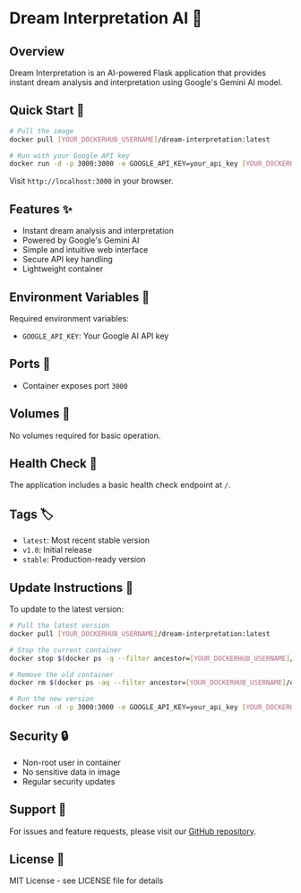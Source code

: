 # Dream Interpretation AI 🌙

## Overview
Dream Interpretation is an AI-powered Flask application that provides instant dream analysis and interpretation using Google's Gemini AI model.

## Quick Start 🚀

```bash
# Pull the image
docker pull [YOUR_DOCKERHUB_USERNAME]/dream-interpretation:latest

# Run with your Google API key
docker run -d -p 3000:3000 -e GOOGLE_API_KEY=your_api_key [YOUR_DOCKERHUB_USERNAME]/dream-interpretation:latest
```

Visit `http://localhost:3000` in your browser.

## Features ✨
- Instant dream analysis and interpretation
- Powered by Google's Gemini AI
- Simple and intuitive web interface
- Secure API key handling
- Lightweight container

## Environment Variables 🔐
Required environment variables:
- `GOOGLE_API_KEY`: Your Google AI API key

## Ports 🔌
- Container exposes port `3000`

## Volumes 📁
No volumes required for basic operation.

## Health Check 🏥
The application includes a basic health check endpoint at `/`.

## Tags 🏷️
- `latest`: Most recent stable version
- `v1.0`: Initial release
- `stable`: Production-ready version

## Update Instructions 🔄

To update to the latest version:

```bash
# Pull the latest version
docker pull [YOUR_DOCKERHUB_USERNAME]/dream-interpretation:latest

# Stop the current container
docker stop $(docker ps -q --filter ancestor=[YOUR_DOCKERHUB_USERNAME]/dream-interpretation)

# Remove the old container
docker rm $(docker ps -aq --filter ancestor=[YOUR_DOCKERHUB_USERNAME]/dream-interpretation)

# Run the new version
docker run -d -p 3000:3000 -e GOOGLE_API_KEY=your_api_key [YOUR_DOCKERHUB_USERNAME]/dream-interpretation:latest
```

## Security 🔒
- Non-root user in container
- No sensitive data in image
- Regular security updates

## Support 💬
For issues and feature requests, please visit our [GitHub repository](https://github.com/Devehab/dream-interpretation).

## License 📄
MIT License - see LICENSE file for details
